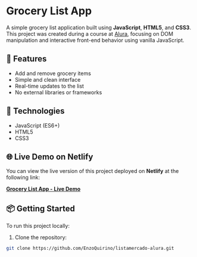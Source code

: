 # Grocery List App

A simple grocery list application built using **JavaScript**, **HTML5**, and **CSS3**. This project was created during a course at [Alura](https://www.alura.com.br), focusing on DOM manipulation and interactive front-end behavior using vanilla JavaScript.

## 🛒 Features

- Add and remove grocery items
- Simple and clean interface
- Real-time updates to the list
- No external libraries or frameworks

## 🚀 Technologies

- JavaScript (ES6+)
- HTML5
- CSS3

## 🌐 Live Demo on Netlify

You can view the live version of this project deployed on **Netlify** at the following link:

[**Grocery List App - Live Demo**](https://listamercado11.netlify.app/)


## 📦 Getting Started

To run this project locally:

1. Clone the repository:
```bash
git clone https://github.com/EnzoQuirino/listamercado-alura.git
